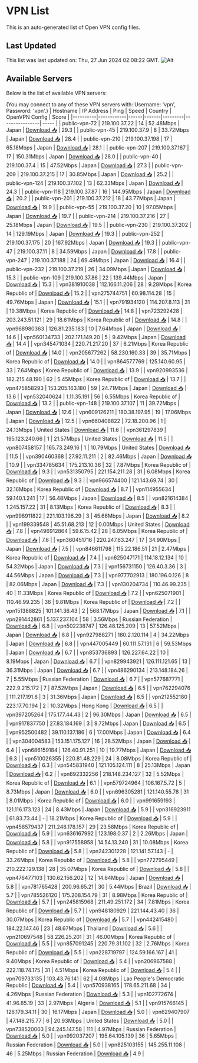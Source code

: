 # VPN List

This is an auto-generated list of Open VPN config files.

## Last Updated

This list was last updated on: Thu, 27 Jun 2024 02:08:22 GMT.
![Alt](https://repobeats.axiom.co/api/embed/186b98318ef1479477931607c1ad7d823f12451f.svg "Repobeats analytics image")

## Available Servers

Below is the list of available VPN servers:

(You may connect to any of these VPN servers with: Username: 'vpn', Password: 'vpn'.)
| Hostname | IP Address | Ping | Speed | Country | OpenVPN Config | Score |
|----------|------------|------|-------|---------|----------------| ----- |
| public-vpn-72 | 219.100.37.22 | 14 | 52.48Mbps | Japan | [Download 📥](./configs/server_0_JP.ovpn) | 29.3 |
| public-vpn-45 | 219.100.37.9 | 8 | 33.72Mbps | Japan | [Download 📥](./configs/server_1_JP.ovpn) | 28.4 |
| public-vpn-210 | 219.100.37.198 | 17 | 65.18Mbps | Japan | [Download 📥](./configs/server_2_JP.ovpn) | 28.1 |
| public-vpn-207 | 219.100.37.167 | 17 | 150.31Mbps | Japan | [Download 📥](./configs/server_3_JP.ovpn) | 28.0 |
| public-vpn-40 | 219.100.37.4 | 15 | 47.52Mbps | Japan | [Download 📥](./configs/server_4_JP.ovpn) | 27.3 |
| public-vpn-209 | 219.100.37.215 | 17 | 30.85Mbps | Japan | [Download 📥](./configs/server_5_JP.ovpn) | 25.2 |
| public-vpn-124 | 219.100.37.102 | 13 | 62.33Mbps | Japan | [Download 📥](./configs/server_6_JP.ovpn) | 24.3 |
| public-vpn-118 | 219.100.37.87 | 16 | 144.95Mbps | Japan | [Download 📥](./configs/server_7_JP.ovpn) | 20.2 |
| public-vpn-201 | 219.100.37.212 | 18 | 43.77Mbps | Japan | [Download 📥](./configs/server_8_JP.ovpn) | 19.9 |
| public-vpn-55 | 219.100.37.20 | 10 | 97.05Mbps | Japan | [Download 📥](./configs/server_9_JP.ovpn) | 19.7 |
| public-vpn-214 | 219.100.37.216 | 27 | 25.18Mbps | Japan | [Download 📥](./configs/server_10_JP.ovpn) | 19.5 |
| public-vpn-230 | 219.100.37.202 | 14 | 129.19Mbps | Japan | [Download 📥](./configs/server_11_JP.ovpn) | 19.3 |
| public-vpn-252 | 219.100.37.175 | 20 | 167.92Mbps | Japan | [Download 📥](./configs/server_12_JP.ovpn) | 19.3 |
| public-vpn-47 | 219.100.37.11 | 8 | 34.59Mbps | Japan | [Download 📥](./configs/server_13_JP.ovpn) | 17.8 |
| public-vpn-247 | 219.100.37.188 | 24 | 69.49Mbps | Japan | [Download 📥](./configs/server_14_JP.ovpn) | 16.4 |
| public-vpn-232 | 219.100.37.219 | 26 | 34.09Mbps | Japan | [Download 📥](./configs/server_15_JP.ovpn) | 15.3 |
| public-vpn-109 | 219.100.37.86 | 22 | 139.44Mbps | Japan | [Download 📥](./configs/server_16_JP.ovpn) | 15.3 |
| vpn381910038 | 112.166.11.206 | 28 | 9.28Mbps | Korea Republic of | [Download 📥](./configs/server_17_KR.ovpn) | 15.2 |
| vpn275744751 | 60.98.114.28 | 15 | 49.76Mbps | Japan | [Download 📥](./configs/server_18_JP.ovpn) | 15.1 |
| vpn791934120 | 114.207.8.113 | 31 | 19.38Mbps | Korea Republic of | [Download 📥](./configs/server_19_KR.ovpn) | 14.8 |
| vpn723292428 | 203.243.51.121 | 29 | 18.61Mbps | Korea Republic of | [Download 📥](./configs/server_20_KR.ovpn) | 14.8 |
| vpn968980363 | 126.81.235.183 | 10 | 7.64Mbps | Japan | [Download 📥](./configs/server_21_JP.ovpn) | 14.6 |
| vpn560134733 | 202.171.149.20 | 5 | 9.42Mbps | Japan | [Download 📥](./configs/server_22_JP.ovpn) | 14.4 |
| vpn345471034 | 220.71.217.20 | 37 | 6.21Mbps | Korea Republic of | [Download 📥](./configs/server_23_KR.ovpn) | 14.0 |
| vpn205677262 | 58.230.160.33 | 39 | 35.71Mbps | Korea Republic of | [Download 📥](./configs/server_24_KR.ovpn) | 14.0 |
| vpn864577769 | 125.140.60.95 | 33 | 7.64Mbps | Korea Republic of | [Download 📥](./configs/server_25_KR.ovpn) | 13.9 |
| vpn920993536 | 182.215.48.190 | 62 | 5.45Mbps | Korea Republic of | [Download 📥](./configs/server_26_KR.ovpn) | 13.7 |
| vpn475858293 | 153.205.163.180 | 59 | 24.71Mbps | Japan | [Download 📥](./configs/server_27_JP.ovpn) | 13.6 |
| vpn532040624 | 1.11.35.191 | 56 | 6.55Mbps | Korea Republic of | [Download 📥](./configs/server_28_KR.ovpn) | 13.2 |
| public-vpn-148 | 219.100.37.107 | 11 | 39.72Mbps | Japan | [Download 📥](./configs/server_29_JP.ovpn) | 12.6 |
| vpn609126211 | 180.38.197.95 | 19 | 17.06Mbps | Japan | [Download 📥](./configs/server_30_JP.ovpn) | 12.5 |
| vpn660408822 | 72.18.200.96 | 1 | 24.13Mbps | United States | [Download 📥](./configs/server_31_US.ovpn) | 11.6 |
| vpn361297839 | 195.123.240.66 | 1 | 21.57Mbps | United States | [Download 📥](./configs/server_32_US.ovpn) | 11.5 |
| vpn807458157 | 165.73.249.16 | 1 | 10.79Mbps | United States | [Download 📥](./configs/server_33_US.ovpn) | 11.5 |
| vpn390460368 | 27.92.11.211 | 2 | 82.46Mbps | Japan | [Download 📥](./configs/server_34_JP.ovpn) | 10.9 |
| vpn334785634 | 175.213.10.36 | 32 | 7.87Mbps | Korea Republic of | [Download 📥](./configs/server_35_KR.ovpn) | 9.3 |
| vpn531350795 | 221.154.211.28 | 31 | 6.08Mbps | Korea Republic of | [Download 📥](./configs/server_36_KR.ovpn) | 9.3 |
| vpn966574400 | 121.143.69.74 | 30 | 32.16Mbps | Korea Republic of | [Download 📥](./configs/server_37_KR.ovpn) | 8.7 |
| vpn114955634 | 59.140.1.241 | 17 | 56.48Mbps | Japan | [Download 📥](./configs/server_38_JP.ovpn) | 8.5 |
| vpn821614384 | 1.245.157.22 | 31 | 8.13Mbps | Korea Republic of | [Download 📥](./configs/server_39_KR.ovpn) | 8.3 |
| vpn998911822 | 221.103.196.29 | 3 | 45.66Mbps | Japan | [Download 📥](./configs/server_40_JP.ovpn) | 8.2 |
| vpn199339548 | 45.51.68.213 | 12 | 0.00Mbps | United States | [Download 📥](./configs/server_41_US.ovpn) | 7.8 |
| vpn496912864 | 59.6.15.42 | 28 | 6.05Mbps | Korea Republic of | [Download 📥](./configs/server_42_KR.ovpn) | 7.6 |
| vpn360451716 | 220.247.63.247 | 17 | 34.90Mbps | Japan | [Download 📥](./configs/server_43_JP.ovpn) | 7.5 |
| vpn846611798 | 115.22.186.51 | 21 | 2.47Mbps | Korea Republic of | [Download 📥](./configs/server_44_KR.ovpn) | 7.4 |
| vpn625047171 | 114.18.12.134 | 10 | 54.32Mbps | Japan | [Download 📥](./configs/server_45_JP.ovpn) | 7.3 |
| vpn156731150 | 126.40.3.36 | 3 | 44.56Mbps | Japan | [Download 📥](./configs/server_46_JP.ovpn) | 7.3 |
| vpn977702913 | 180.196.0.126 | 8 | 82.06Mbps | Japan | [Download 📥](./configs/server_47_JP.ovpn) | 7.3 |
| vpn130204734 | 110.46.99.235 | 40 | 11.33Mbps | Korea Republic of | [Download 📥](./configs/server_48_KR.ovpn) | 7.2 |
| vpn625071901 | 110.46.99.235 | 36 | 9.81Mbps | Korea Republic of | [Download 📥](./configs/server_49_KR.ovpn) | 7.2 |
| vpn151388825 | 101.141.36.43 | 2 | 568.17Mbps | Japan | [Download 📥](./configs/server_50_JP.ovpn) | 7.1 |
| vpn291442861 | 5.137.237.104 | 58 | 3.56Mbps | Russian Federation | [Download 📥](./configs/server_51_RU.ovpn) | 6.8 |
| vpn502238747 | 126.48.125.209 | 13 | 57.52Mbps | Japan | [Download 📥](./configs/server_52_JP.ovpn) | 6.8 |
| vpn927988271 | 180.2.120.114 | 4 | 34.22Mbps | Japan | [Download 📥](./configs/server_53_JP.ovpn) | 6.8 |
| vpn447005449 | 60.111.57.131 | 6 | 59.53Mbps | Japan | [Download 📥](./configs/server_54_JP.ovpn) | 6.7 |
| vpn853736893 | 126.227.64.22 | 10 | 8.19Mbps | Japan | [Download 📥](./configs/server_55_JP.ovpn) | 6.7 |
| vpn829943921 | 126.111.121.65 | 13 | 36.31Mbps | Japan | [Download 📥](./configs/server_56_JP.ovpn) | 6.7 |
| vpn486290134 | 213.148.184.26 | 7 | 5.55Mbps | Russian Federation | [Download 📥](./configs/server_57_RU.ovpn) | 6.7 |
| vpn577687771 | 222.9.215.172 | 7 | 87.52Mbps | Japan | [Download 📥](./configs/server_58_JP.ovpn) | 6.5 |
| vpn762294076 | 111.217.191.8 | 3 | 31.36Mbps | Japan | [Download 📥](./configs/server_59_JP.ovpn) | 6.5 |
| vpn212552180 | 223.17.70.194 | 2 | 10.32Mbps | Hong Kong | [Download 📥](./configs/server_60_HK.ovpn) | 6.5 |
| vpn397205264 | 175.177.44.43 | 2 | 96.30Mbps | Japan | [Download 📥](./configs/server_61_JP.ovpn) | 6.5 |
| vpn917837750 | 27.83.184.169 | 3 | 9.72Mbps | Japan | [Download 📥](./configs/server_62_JP.ovpn) | 6.5 |
| vpn952500482 | 39.110.137.186 | 6 | 17.00Mbps | Japan | [Download 📥](./configs/server_63_JP.ovpn) | 6.4 |
| vpn304004583 | 153.151.175.127 | 16 | 28.52Mbps | Japan | [Download 📥](./configs/server_64_JP.ovpn) | 6.4 |
| vpn686159184 | 126.40.91.251 | 10 | 19.77Mbps | Japan | [Download 📥](./configs/server_65_JP.ovpn) | 6.3 |
| vpn510026355 | 220.81.48.229 | 24 | 8.08Mbps | Korea Republic of | [Download 📥](./configs/server_66_KR.ovpn) | 6.3 |
| vpn545831940 | 121.105.124.111 | 8 | 25.13Mbps | Japan | [Download 📥](./configs/server_67_JP.ovpn) | 6.2 |
| vpn692332256 | 218.148.234.127 | 32 | 5.52Mbps | Korea Republic of | [Download 📥](./configs/server_68_KR.ovpn) | 6.1 |
| vpn579724964 | 106.167.5.72 | 5 | 8.73Mbps | Japan | [Download 📥](./configs/server_69_JP.ovpn) | 6.0 |
| vpn696305281 | 121.140.55.78 | 31 | 8.01Mbps | Korea Republic of | [Download 📥](./configs/server_70_KR.ovpn) | 6.0 |
| vpn991659193 | 121.116.173.123 | 24 | 8.43Mbps | Japan | [Download 📥](./configs/server_71_JP.ovpn) | 5.9 |
| vpn316923911 | 61.83.73.44 | - | 18.21Mbps | Korea Republic of | [Download 📥](./configs/server_72_KR.ovpn) | 5.9 |
| vpn458579437 | 211.248.178.157 | 29 | 23.58Mbps | Korea Republic of | [Download 📥](./configs/server_73_KR.ovpn) | 5.9 |
| vpn636167992 | 123.198.0.37 | 2 | 2.26Mbps | Japan | [Download 📥](./configs/server_74_JP.ovpn) | 5.8 |
| vpn917558958 | 14.54.13.240 | 31 | 10.08Mbps | Korea Republic of | [Download 📥](./configs/server_75_KR.ovpn) | 5.8 |
| vpn242301228 | 121.141.57.143 | - | 33.26Mbps | Korea Republic of | [Download 📥](./configs/server_76_KR.ovpn) | 5.8 |
| vpn772795449 | 210.222.129.138 | 28 | 35.07Mbps | Korea Republic of | [Download 📥](./configs/server_77_KR.ovpn) | 5.8 |
| vpn476477103 | 130.62.156.202 | 12 | 14.64Mbps | Japan | [Download 📥](./configs/server_78_JP.ovpn) | 5.8 |
| vpn781765428 | 200.96.65.21 | 30 | 5.44Mbps | Brazil | [Download 📥](./configs/server_79_BR.ovpn) | 5.7 |
| vpn785526120 | 175.208.154.79 | 31 | 8.98Mbps | Korea Republic of | [Download 📥](./configs/server_80_KR.ovpn) | 5.7 |
| vpn245815968 | 211.49.251.172 | 34 | 7.81Mbps | Korea Republic of | [Download 📥](./configs/server_81_KR.ovpn) | 5.7 |
| vpn948180929 | 221.144.43.40 | 36 | 30.07Mbps | Korea Republic of | [Download 📥](./configs/server_82_KR.ovpn) | 5.7 |
| vpn442415480 | 184.22.147.46 | 23 | 48.67Mbps | Thailand | [Download 📥](./configs/server_83_TH.ovpn) | 5.6 |
| vpn210697548 | 58.226.25.201 | 31 | 46.00Mbps | Korea Republic of | [Download 📥](./configs/server_84_KR.ovpn) | 5.5 |
| vpn857091245 | 220.79.31.102 | 32 | 2.76Mbps | Korea Republic of | [Download 📥](./configs/server_85_KR.ovpn) | 5.5 |
| vpn228719797 | 124.59.166.167 | 41 | 9.40Mbps | Korea Republic of | [Download 📥](./configs/server_86_KR.ovpn) | 5.4 |
| vpn206967588 | 222.118.74.175 | 31 | 4.51Mbps | Korea Republic of | [Download 📥](./configs/server_87_KR.ovpn) | 5.4 |
| vpn709733135 | 103.43.76.141 | 62 | 4.08Mbps | Lao People's Democratic Republic | [Download 📥](./configs/server_88_LA.ovpn) | 5.4 |
| vpn570938165 | 178.65.211.68 | 34 | 4.26Mbps | Russian Federation | [Download 📥](./configs/server_89_RU.ovpn) | 5.3 |
| vpn102772674 | 41.96.85.19 | 33 | 2.97Mbps | Algeria | [Download 📥](./configs/server_90_DZ.ovpn) | 5.1 |
| vpn915766145 | 126.179.34.11 | 30 | 16.17Mbps | Japan | [Download 📥](./configs/server_91_JP.ovpn) | 5.0 |
| vpn629407907 | 47.148.215.77 | 6 | 20.93Mbps | United States | [Download 📥](./configs/server_92_US.ovpn) | 5.0 |
| vpn738520003 | 94.245.147.58 | 111 | 4.97Mbps | Russian Federation | [Download 📥](./configs/server_93_RU.ovpn) | 5.0 |
| vpn992037207 | 195.64.105.139 | 36 | 5.65Mbps | Russian Federation | [Download 📥](./configs/server_94_RU.ovpn) | 5.0 |
| vpn825103155 | 145.255.11.108 | 46 | 5.25Mbps | Russian Federation | [Download 📥](./configs/server_95_RU.ovpn) | 4.9 |
